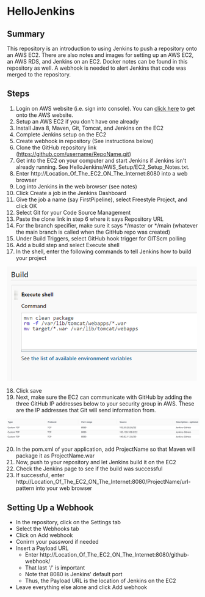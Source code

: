# HelloJenkins

## Summary
This repository is an introduction to using Jenkins to push a repository onto an AWS EC2. There are also notes and images for setting up an AWS EC2, an AWS RDS, and Jenkins on an EC2. Docker notes can be found in this repository as well. A webhook is needed to alert Jenkins that code was merged to the repository.
## Steps
1. Login on AWS website (i.e. sign into console). You can [click here](https://aws.amazon.com/) to get onto the AWS website.
2. Setup an AWS EC2 if you don't have one already
3. Install Java 8, Maven, Git, Tomcat, and Jenkins on the EC2
4. Complete Jenkins setup on the EC2
5. Create webhook in repository (See instructions below)
6. Clone the GitHub repository link (https://github.com/username/RepoName.git) 
7. Get into the EC2 on your computer and start Jenkins if Jenkins isn't already running. See HelloJenkins/AWS_Setup/EC2_Setup_Notes.txt.
8. Enter http://Location_Of_The_EC2_ON_The_Internet:8080 into a web browser
9. Log into Jenkins in the web browser (see notes)
10. Click Create a job in the Jenkins Dashboard
11. Give the job a name (say FirstPipeline), select Freestyle Project, and click OK
12. Select Git for your Code Source Management
13. Paste the clone link in step 6 where it says Repository URL
14. For the branch specifier, make sure it says */master or */main (whatever the main branch is called when the GitHub repo was created)
15. Under Build Triggers, select GitHub hook trigger for GITScm polling
16. Add a build step and select Execute shell
17. In the shell, enter the following commands to tell Jenkins how to build your project

![](./imgs/BuildCommands.png)

18. Click save
19. Next, make sure the EC2 can communicate with GitHub by adding the three GitHub IP addresses below to your security group in AWS. These are the IP addresses that Git will send information from.

![](./imgs/GitHubIPAddresses.png)

20. In the pom.xml of your application, add <build><finalName>ProjectName</finalName></build> so that Maven will package it as ProjectName.war
21. Now, push to your repository and let Jenkins build it on the EC2
22. Check the Jenkins page to see if the build was successful
23. If successful, enter  http://Location_Of_The_EC2_ON_The_Internet:8080/ProjectName/url-pattern into your web browser
## Setting Up a Webhook
* In the repository, click on the Settings tab
* Select the Webhooks tab
* Click on Add webhook
* Conirm your password if needed
* Insert a Payload URL
    * Enter http://Location_Of_The_EC2_ON_The_Internet:8080/github-webhook/
    * That last '/' is important
    * Note that 8080 is Jenkins' default port
    * Thus, the Payload URL is the location of Jenkins on the EC2
* Leave everything else alone and click Add webhook